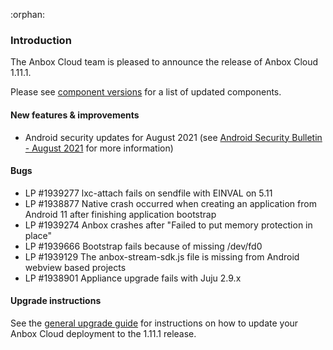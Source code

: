 :orphan:

### Introduction

The Anbox Cloud team is pleased to announce the release of Anbox Cloud 1.11.1.

Please see [component versions](https://anbox-cloud.io/docs/component-versions) for a list of updated components.

#### New features & improvements

 * Android security updates for August 2021 (see [Android Security Bulletin - August 2021](https://source.android.com/security/bulletin/2021-08-01) for more information)

#### Bugs

* LP #1939277 lxc-attach fails on sendfile with EINVAL on 5.11
* LP #1938877 Native crash occurred when creating an application from Android 11 after finishing application bootstrap
* LP #1939274 Anbox crashes after "Failed to put memory protection in place"
* LP #1939666 Bootstrap fails because of missing /dev/fd0
* LP #1939129 The anbox-stream-sdk.js file is missing from Android webview based projects
* LP #1938901 Appliance upgrade fails with Juju 2.9.x

#### Upgrade instructions

See the [general upgrade guide](https://anbox-cloud.io/docs/installation/upgrading-from-previous-versions) for instructions on how to update your Anbox Cloud deployment to the 1.11.1 release.
